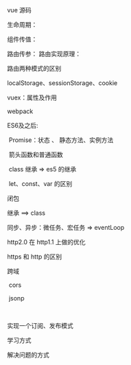 vue 源码

生命周期：

组件传值：

路由传参：
路由实现原理：

路由两种模式的区别

localStorage、sessionStorage、cookie

vuex：属性及作用

webpack



ES6及之后:

​		Promise：状态 、 静态方法、实例方法

​		箭头函数和普通函数

​		class 继承 => es5 的继承

​		let、const、var 的区别

闭包

继承 ==> class

同步、异步：微任务、宏任务 => eventLoop

http2.0 在 http1.1  上做的优化

https 和 http 的区别

跨域

​	cors

​	jsonp

​	

实现一个订阅、发布模式



学习方式

解决问题的方式